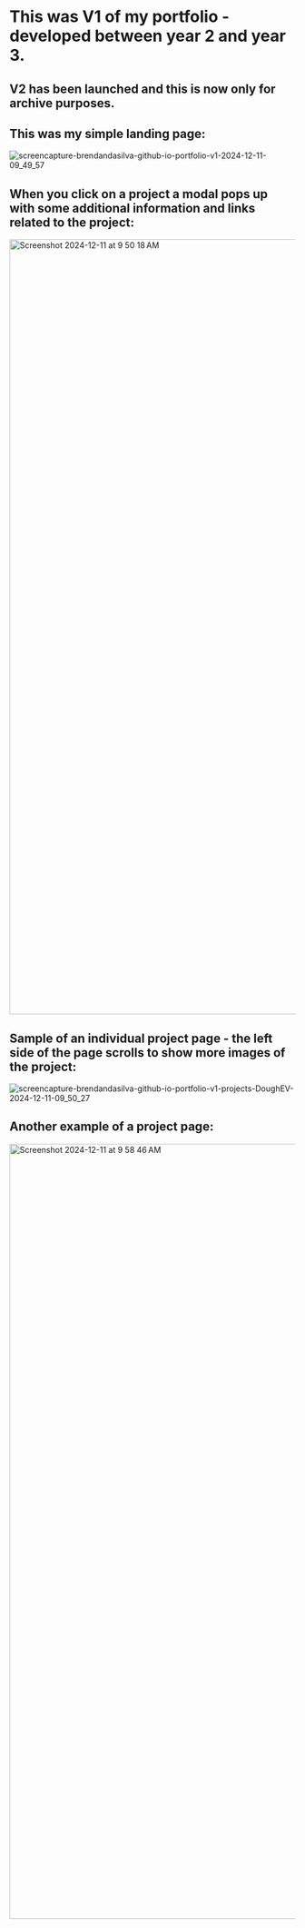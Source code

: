 # This was V1 of my portfolio - developed between year 2 and year 3. 

## V2 has been launched and this is now only for archive purposes. 

## This was my simple landing page:
![screencapture-brendandasilva-github-io-portfolio-v1-2024-12-11-09_49_57](https://github.com/user-attachments/assets/75b493e9-41dc-4e84-9518-1d15f5021993)


## When you click on a project a modal pops up with some additional information and links related to the project:
<img width="1365" alt="Screenshot 2024-12-11 at 9 50 18 AM" src="https://github.com/user-attachments/assets/7417d377-d13c-4792-a2f0-c9ae5fe31bdb" />



## Sample of an individual project page - the left side of the page scrolls to show more images of the project:
![screencapture-brendandasilva-github-io-portfolio-v1-projects-DoughEV-2024-12-11-09_50_27](https://github.com/user-attachments/assets/251969d1-ddf7-4184-8822-526cde5423c7)


## Another example of a project page:
<img width="1365" alt="Screenshot 2024-12-11 at 9 58 46 AM" src="https://github.com/user-attachments/assets/9106b21a-6042-4a0a-9ed8-0ca3e65c7cb7" />
